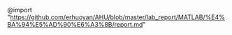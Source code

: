 @import "https://github.com/erhuoyan/AHU/blob/master/lab_report/MATLAB/%E4%BA%94%E5%AD%90%E6%A3%8B/report.md"



